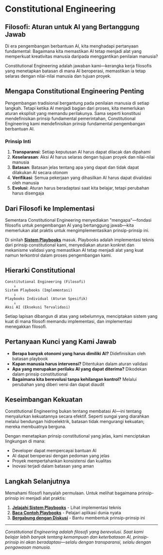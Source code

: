 # Constitutional Engineering

## Filosofi: Aturan untuk AI yang Bertanggung Jawab

Di era pengembangan berbantuan AI, kita menghadapi pertanyaan fundamental: Bagaimana kita memastikan AI tetap menjadi alat yang memperkuat kreativitas manusia daripada menggantikan penilaian manusia?

Constitutional Engineering adalah jawaban kami—kerangka kerja filosofis yang menetapkan batasan di mana AI beroperasi, memastikan ia tetap selaras dengan nilai-nilai manusia dan tujuan proyek.

## Mengapa Constitutional Engineering Penting

Pengembangan tradisional bergantung pada penilaian manusia di setiap langkah. Tetapi ketika AI menjadi bagian dari proses, kita memerlukan aturan eksplisit yang memandu perilakunya. Sama seperti konstitusi mendefinisikan prinsip fundamental pemerintahan, Constitutional Engineering kami mendefinisikan prinsip fundamental pengembangan berbantuan AI.

### Prinsip Inti

1. **Transparansi**: Setiap keputusan AI harus dapat dilacak dan dipahami
2. **Keselarasan**: Aksi AI harus selaras dengan tujuan proyek dan nilai-nilai manusia
3. **Batasan**: Batasan jelas tentang apa yang dapat dan tidak dapat dilakukan AI secara otonom
4. **Verifikasi**: Semua pekerjaan yang dihasilkan AI harus dapat divalidasi oleh manusia
5. **Evolusi**: Aturan harus beradaptasi saat kita belajar, tetapi perubahan harus disengaja

## Dari Filosofi ke Implementasi

Sementara Constitutional Engineering menyediakan "mengapa"—fondasi filosofis untuk pengembangan AI yang bertanggung jawab—kita memerlukan alat praktis untuk mengimplementasikan prinsip-prinsip ini.

Di sinilah **[Sistem Playbooks](/id/playbooks-system)** masuk. Playbooks adalah implementasi teknis dari prinsip constitutional kami, menyediakan aturan konkret dan mekanisme validasi yang memastikan AI tetap menjadi alat yang kuat namun terkontrol dalam proses pengembangan kami.

<PageCTA
  title="Siap Menjelajahi Implementasi?"
  subtitle="Pelajari bagaimana Playbooks mengubah filosofi menjadi tata kelola AI praktis"
  buttonText="Temukan Sistem Playbooks"
  buttonLink="/id/playbooks-system"
  buttonStyle="secondary"
/>

## Hierarki Constitutional

```
Constitutional Engineering (Filosofi)
    ↓
Sistem Playbooks (Implementasi)
    ↓
Playbooks Individual (Aturan Spesifik)
    ↓
Aksi AI (Eksekusi Tervalidasi)
```

Setiap lapisan dibangun di atas yang sebelumnya, menciptakan sistem yang kuat di mana filosofi memandu implementasi, dan implementasi menegakkan filosofi.

## Pertanyaan Kunci yang Kami Jawab

- **Berapa banyak otonomi yang harus dimiliki AI?** Didefinisikan oleh batasan playbook
- **Kapan manusia harus intervensi?** Ditentukan dalam aturan validasi
- **Apa yang merupakan perilaku AI yang dapat diterima?** Dikodekan dalam prinsip constitutional
- **Bagaimana kita berevolusi tanpa kehilangan kontrol?** Melalui perubahan yang diberi versi dan dapat diaudit

## Keseimbangan Kekuatan

Constitutional Engineering bukan tentang membatasi AI—ini tentang menyalurkan kekuatannya secara efektif. Seperti sungai yang diarahkan melalui bendungan hidroelektrik, batasan tidak mengurangi kekuatan; mereka membuatnya berguna.

Dengan menetapkan prinsip constitutional yang jelas, kami menciptakan lingkungan di mana:
- Developer dapat mempercayai bantuan AI
- AI dapat beroperasi dengan pedoman yang jelas
- Proyek mempertahankan konsistensi dan kualitas
- Inovasi terjadi dalam batasan yang aman

## Langkah Selanjutnya

Memahami filosofi hanyalah permulaan. Untuk melihat bagaimana prinsip-prinsip ini menjadi alat praktis:

1. **[Jelajahi Sistem Playbooks](/id/playbooks-system)** - Lihat implementasi teknis
2. **[Baca Contoh Playbooks](/id/playbooks-system)** - Pelajari aplikasi dunia nyata
3. **[Bergabung dengan Diskusi](https://discord.gg/cZ7PZvnMk4)** - Bantu membentuk prinsip-prinsip ini

---

*Constitutional Engineering adalah filosofi yang berevolusi. Saat kami belajar lebih banyak tentang kemampuan dan keterbatasan AI, prinsip-prinsip ini akan beradaptasi—selalu dengan transparansi, selalu dengan pengawasan manusia.*
